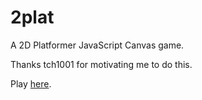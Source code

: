 # 2plat
A 2D Platformer JavaScript Canvas game.

Thanks tch1001 for motivating me to do this.

Play [here](https://rawgit.com/ngmhprogramming/2plat/master/index.html).
